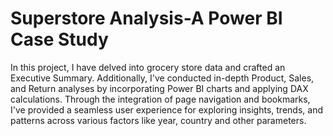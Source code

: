# Superstore Analysis-A Power BI Case Study
In this project, I have delved into grocery store data and crafted an Executive Summary. Additionally, I've conducted in-depth Product, Sales, and Return analyses by incorporating Power BI charts and applying DAX calculations. Through the integration of page navigation and bookmarks, I've provided a seamless user experience for exploring insights, trends, and patterns across various factors like year, country and other parameters.
